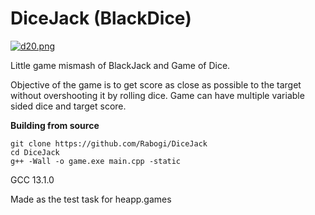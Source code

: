 

# DiceJack (BlackDice)

[![d20.png](https://i.postimg.cc/bNVVkS00/d20.png)](https://postimg.cc/6yRhN3mT)

Little game mismash of BlackJack and Game of Dice.

Objective of the game is to get score as close as possible to the target without overshooting it by rolling dice. Game can have multiple variable sided dice and target score.

**Building from source**

```
git clone https://github.com/Rabogi/DiceJack
cd DiceJack
g++ -Wall -o game.exe main.cpp -static

```

GCC 13.1.0



Made as the test task for heapp.games
